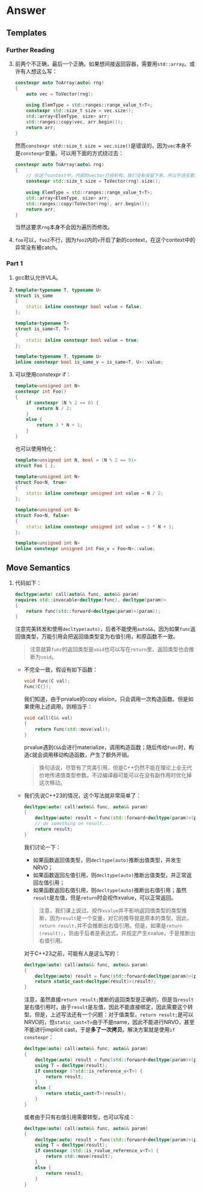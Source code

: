 # Answer

## Templates

### Further Reading

3. 前两个不正确，最后一个正确。如果想间接返回容器，需要用`std::array`。或许有人想这么写：

   ```c++
   constexpr auto ToArray(auto& rng)
   {
       auto vec = ToVector(rng);
       
       using ElemType = std::ranges::range_value_t<T>;
       constexpr std::size_t size = vec.size();
       std::array<ElemType, size> arr;
       std::ranges::copy(vec, arr.begin());
       return arr;
   }
   ```

   然而`constexpr std::size_t size = vec.size()`是错误的，因为`vec`本身不是`constexpr`变量。可以用下面的方式绕过去：

   ```c++
   constexpr auto ToArray(auto& rng)
   {
       // 在这个context中，内部的vector已经析构，我们没有保留下来，所以不违反要求。
       constexpr std::size_t size = ToVector(rng).size();
       
       using ElemType = std::ranges::range_value_t<T>;
       std::array<ElemType, size> arr;
       std::ranges::copy(ToVector(rng), arr.begin());
       return arr;
   }
   ```

   当然这要求`rng`本身不会因为遍历而修改。

4. `foo`可以，`foo2`不行，因为`foo2`内的`v`开启了新的context，在这个context中的异常没有被catch。

### Part 1

1. gcc默认允许VLA。

2. ```c++
   template<typename T, typename U>
   struct is_same
   {
       static inline constexpr bool value = false;
   };
   
   template<typename T>
   struct is_same<T, T>
   {
       static inline constexpr bool value = true;
   };
   
   template<typename T, typename U>
   inline constexpr bool is_same_v = is_same<T, U>::value;
   ```

3. 可以使用constexpr if：

   ```c++
   template<unsigned int N>
   constexpr int Foo()
   {
       if constexpr (N % 2 == 0) {
           return N / 2;
       }
       else {
           return 3 * N + 1;
       }
   }
   ```

   也可以使用特化：

   ```c++
   template<unsigned int N, bool = (N % 2 == 0)>
   struct Foo { };
   
   template<unsigned int N>
   struct Foo<N, true>
   {
       static inline constexpr unsigned int value = N / 2;
   };
   
   template<unsigned int N>
   struct Foo<N, false>
   {
       static inline constexpr unsigned int value = 3 * N + 1;
   };
   
   template<unsigned int N>
   inline constexpr unsigned int Foo_v = Foo<N>::value;
   ```

   

## Move Semantics

1. 代码如下：

   ```c++
   decltype(auto) call(auto&& func, auto&& param)
   requires std::invocable<decltype(func), decltype(param)>
   {
       return func(std::forward<decltype(param)>(param));
   }
   ```

   注意完美转发和使用`decltype(auto)`，后者不能使用`auto&&`，因为如果`func`返回值类型，万能引用会把返回值类型变为右值引用，和原函数不一致。

   > 注意就算`func`的返回类型是`void`也可以写在`return`里，返回类型也会推断为`void`。

   + 不完全一致，假设有如下函数：

     ```c++
     void Func(C val);
     Func(C{});
     ```

     我们知道，由于prvalue的copy elision，只会调用一次构造函数。但是如果使用上述调用，则相当于：

     ```c++
     void call(C&& val)
     {
         return Func(std::move(val)); 
     }
     ```

     prvalue遇到`C&&`会进行materialize，调用构造函数；随后传给`Func`时，构造`C`就会调用移动构造函数，产生了额外开销。

     > 换句话说，尽管有了完美引用，但是C++仍然不能在理论上全无代价地传递值类型参数。不过编译器可能可以在没有副作用时优化掉这次移动。

   + 我们先说C++23的情况，这个写法就非常简单了：

     ```c++
     decltype(auto) call(auto&& func, auto&& param)
     {
         decltype(auto) result = func(std::forward<decltype(param)>(param));
         // do something on result...
         return result;
     }
     ```

     我们讨论一下：

     + 如果函数返回值类型，则`decltype(auto)`推断出值类型，并发生NRVO；
     + 如果函数返回左值引用，则`decltype(auto)`推断出值类型，并正常返回左值引用；
     + 如果函数返回右值引用，则`decltype(auto)`推断出右值引用；虽然`result`是左值，但是`return`时会视作xvalue，可以正常返回。

     > 注意，我们课上说过。视作`xvalue`并不影响返回值类型的类型推断，因为`result`是一个变量，对它的推导就是原本的类型。因此，`return result;`并不会推断出右值引用。但是，如果是`return (result);`，则由于后者是表达式，并规定产生xvalue，于是推断出右值引用。
     >
     
     对于C++23之前，可能有人是这么写的：
     
     ```c++
     decltype(auto) call(auto&& func, auto&& param)
     {
         decltype(auto) result = func(std::forward<decltype(param)>(param));
         return static_cast<decltype(result)>(result);
     }
     ```
     
     注意，虽然直接`return result;`推断的返回类型是正确的，但是当`result`是右值引用时，由于`result`是左值，因此不能直接绑定，因此需要这个转型。但是，上述写法还有一个问题：对于值类型，`return result;`是可以NRVO的，但`static_cast<T>`由于不是name，因此不能进行NRVO，甚至不能进行implicit cast，于是**多了一次拷贝**。解决方案就是使用`if constexpr`：
     
     ```c++
     decltype(auto) call(auto&& func, auto&& param)
     {
         decltype(auto) result = func(std::forward<decltype(param)>(param));
         using T = decltype(result);
         if constexpr (!std::is_reference_v<T>) {
             return result;
         }
         else {
             return static_cast<T>(result);   
         }
     }
     ```
     
     或者由于只有右值引用需要转型，也可以写成：
     
     ```c++
     decltype(auto) call(auto&& func, auto&& param)
     {
         decltype(auto) result = func(std::forward<decltype(param)>(param));
         using T = decltype(result);
         if constexpr (std::is_rvalue_reference_v<T>) {
             return std::move(result);
         }
         else {
             return result;
         }
     }
     ```
     
     

